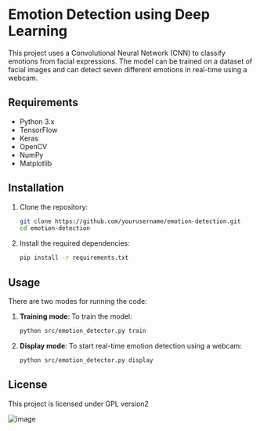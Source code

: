 # Emotion Detection using Deep Learning

This project uses a Convolutional Neural Network (CNN) to classify emotions from facial expressions. The model can be trained on a dataset of facial images and can detect seven different emotions in real-time using a webcam.

## Requirements

- Python 3.x
- TensorFlow
- Keras
- OpenCV
- NumPy
- Matplotlib

## Installation

1. Clone the repository:
   ```bash
   git clone https://github.com/yourusername/emotion-detection.git
   cd emotion-detection
   ```

2. Install the required dependencies:
   ```bash
   pip install -r requirements.txt
   ```

## Usage

There are two modes for running the code:

1. **Training mode**: To train the model:
   ```bash
   python src/emotion_detector.py train
   ```

2. **Display mode**: To start real-time emotion detection using a webcam:
   ```bash
   python src/emotion_detector.py display
   ```

## License
This project is licensed under GPL version2

![image](https://github.com/user-attachments/assets/2db41911-c1c2-4c46-890e-0e00d4264575)
